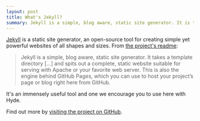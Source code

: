 ```yaml
---
layout: post
title: What's Jekyll?
summary: Jekyll is a simple, blog aware, static site generator. It is the foundation that this theme is built upon.
---
```


[Jekyll](http://jekyllrb.com) is a static site generator, an open-source tool for creating simple yet powerful websites of all shapes and sizes. From [the project's readme](https://github.com/mojombo/jekyll/blob/master/README.markdown):

  > Jekyll is a simple, blog aware, static site generator. It takes a template directory [...] and spits out a complete, static website suitable for serving with Apache or your favorite web server. This is also the engine behind GitHub Pages, which you can use to host your project’s page or blog right here from GitHub.

It's an immensely useful tool and one we encourage you to use here with Hyde.

Find out more by [visiting the project on GitHub](https://github.com/mojombo/jekyll).